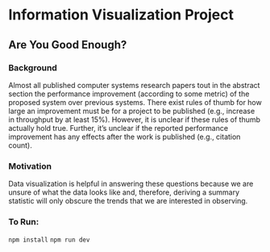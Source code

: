 # Information Visualization Project

## Are You Good Enough?

### Background
Almost all published computer systems research papers tout in the abstract section the performance improvement (according to some metric) of the proposed system over previous systems. There exist rules of thumb for how large an improvement must be for a project to be published (e.g., increase in throughput by at least 15%). However, it is unclear if these rules of thumb actually hold true. Further, it’s unclear if the reported performance improvement has any effects after the work is published (e.g., citation count).

### Motivation
Data visualization is helpful in answering these questions because we are unsure of what the data looks like and, therefore, deriving a summary statistic will only obscure the trends that we are interested in observing.


### To Run:
`npm install`
`npm run dev`